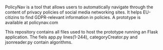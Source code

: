 PolicyNav is a tool that allows users to automatically navigate through the content of privacy policies of social media networking sites. 
It helps EU-citizins to find GDPR-relevant information in policies.
A prototype is available at policynav.com

This repository contains all files used to host the prototype running an Flask application.
The fiels app.py lines(1-244), categoryCreator.py and jsonreader.py contain algorithms.
